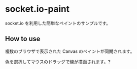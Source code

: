 ﻿# socket.io-paint

socket.io を利用した簡単なペイントのサンプルです。


## How to use

複数のブラウザで表示された Canvas のペイントが同期されます。

色を選択してマウスのドラッグで線が描画されます。?

